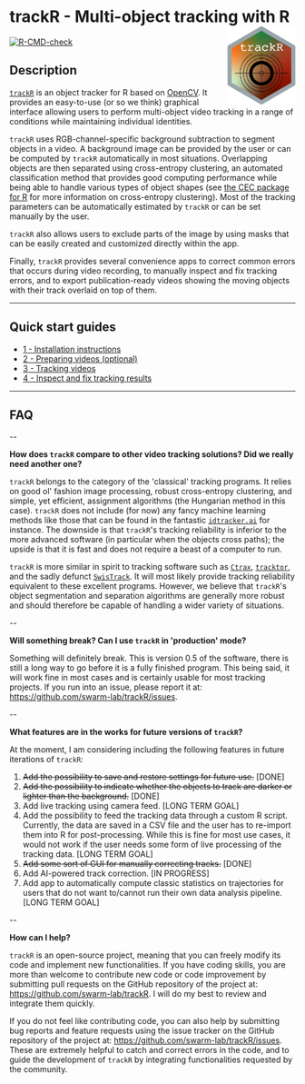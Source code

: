 # trackR - Multi-object tracking with R <img src="man/figures/logo.png" align="right" width="120" />

[![R-CMD-check](https://github.com/swarm-lab/trackR/workflows/R-CMD-check/badge.svg)](https://github.com/swarm-lab/trackR/actions)

## Description 

[`trackR`](https://github.com/swarm-lab/trackR) is an object tracker for R based 
on [OpenCV](https://opencv.org/). It provides an easy-to-use (or so we think) 
graphical interface allowing users to perform multi-object video tracking in a 
range of conditions while maintaining individual identities.

`trackR` uses RGB-channel-specific background subtraction to segment objects in 
a video. A background image can be provided by the user or can be computed by 
`trackR` automatically in most situations. Overlapping objects are then 
separated using cross-entropy clustering, an automated classification method that
provides good computing performance while being able to handle various types of 
object shapes (see [the CEC package for R](https://github.com/azureblue/cec) for 
more information on cross-entropy clustering). Most of the tracking parameters 
can be automatically estimated by `trackR` or can be set manually by the user. 

`trackR` also allows users to exclude parts of the image by using masks that can 
be easily created and customized directly within the app. 

Finally, `trackR` provides several convenience apps to correct common errors 
that occurs during video recording, to manually inspect and fix tracking errors, 
and to export publication-ready videos showing the moving objects with their 
track overlaid on top of them. 

---

## Quick start guides

+ [1 - Installation instructions](https://swarm-lab.github.io/trackR/articles/z1_install.html)
+ [2 - Preparing videos (optional)](https://swarm-lab.github.io/trackR/articles/z2_videoFixer.html)
+ [3 - Tracking videos](https://swarm-lab.github.io/trackR/articles/z3_trackR.html)
+ [4 - Inspect and fix tracking results](https://swarm-lab.github.io/trackR/articles/z4_trackFixer.html)

---

## FAQ

--

**How does `trackR` compare to other video tracking solutions? Did we really need another one?**

`trackR` belongs to the category of the 'classical' tracking programs. It relies 
on good ol' fashion image processing, robust cross-entropy clustering, and 
simple, yet efficient, assignment algorithms (the Hungarian method in this case). 
`trackR` does not include (for now) any fancy machine learning methods like those 
that can be found in the fantastic [`idtracker.ai`](http://idtracker.ai/) for 
instance. The downside is that `trackR`'s tracking reliability is inferior to 
the more advanced software (in particular when the objects cross paths); the 
upside is that it is fast and does not require a beast of a computer to run. 

`trackR` is more similar in spirit to tracking software such as [`Ctrax`](http://ctrax.sourceforge.net/), 
[`tracktor`](https://github.com/vivekhsridhar/tracktor), and the sadly defunct
[`SwisTrack`](https://en.wikibooks.org/wiki/SwisTrack). It will most likely 
provide tracking reliability equivalent to these excellent programs. However, 
we believe that `trackR`'s object segmentation and separation algorithms are 
generally more robust and should therefore be capable of handling a wider 
variety of situations. 

-- 

**Will something break? Can I use `trackR` in 'production' mode?** 

Something will definitely break. This is version 0.5 of the software, there is 
still a long way to go before it is a fully finished program. This being said, it 
will work fine in most cases and is certainly usable for most tracking projects.
If you run into an issue, please report it at: https://github.com/swarm-lab/trackR/issues.

--

**What features are in the works for future versions of `trackR`?**

At the moment, I am considering including the following features in future 
iterations of `trackR`:

1. ~~Add the possibility to save and restore settings for future use.~~ [DONE] 
2. ~~Add the possibility to indicate whether the objects to track are darker or 
  lighter than the background.~~ [DONE] 
3. Add live tracking using camera feed. [LONG TERM GOAL]
4. Add the possibility to feed the tracking data through a custom R script. 
  Currently, the data are saved in a CSV file and the user has to re-import them
  into R for post-processing. While this is fine for most use cases, it would not 
  work if the user needs some form of live processing of the tracking data. 
  [LONG TERM GOAL]
5. ~~Add some sort of GUI for manually correcting tracks.~~ [DONE]
6. Add AI-powered track correction. [IN PROGRESS]
7. Add app to automatically compute classic statistics on trajectories for users
  that do not want to/cannot run their own data analysis pipeline. [LONG TERM GOAL]

--

**How can I help?**

`trackR` is an open-source project, meaning that you can freely modify its code
and implement new functionalities. If you have coding skills, you are more than 
welcome to contribute new code or code improvement by submitting pull requests 
on the GitHub repository of the project at: https://github.com/swarm-lab/trackR. 
I will do my best to review and integrate them quickly. 

If you do not feel like contributing code, you can also help by submitting bug 
reports and feature requests using the issue tracker on the GitHub repository of 
the project at: https://github.com/swarm-lab/trackR/issues. These are extremely 
helpful to catch and correct errors in the code, and to guide the development of 
`trackR` by integrating functionalities requested by the community. 
